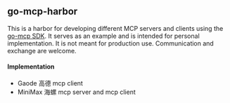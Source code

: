 ## go-mcp-harbor

This is a harbor for developing different MCP servers and clients using the [go-mcp SDK](https://github.com/ThinkInAIXYZ/go-mcp). It serves as an example and is intended for personal implementation. It is not meant for production use. Communication and exchange are welcome.

#### Implementation

- Gaode 高德 mcp client
- MiniMax 海螺 mcp server and mcp client